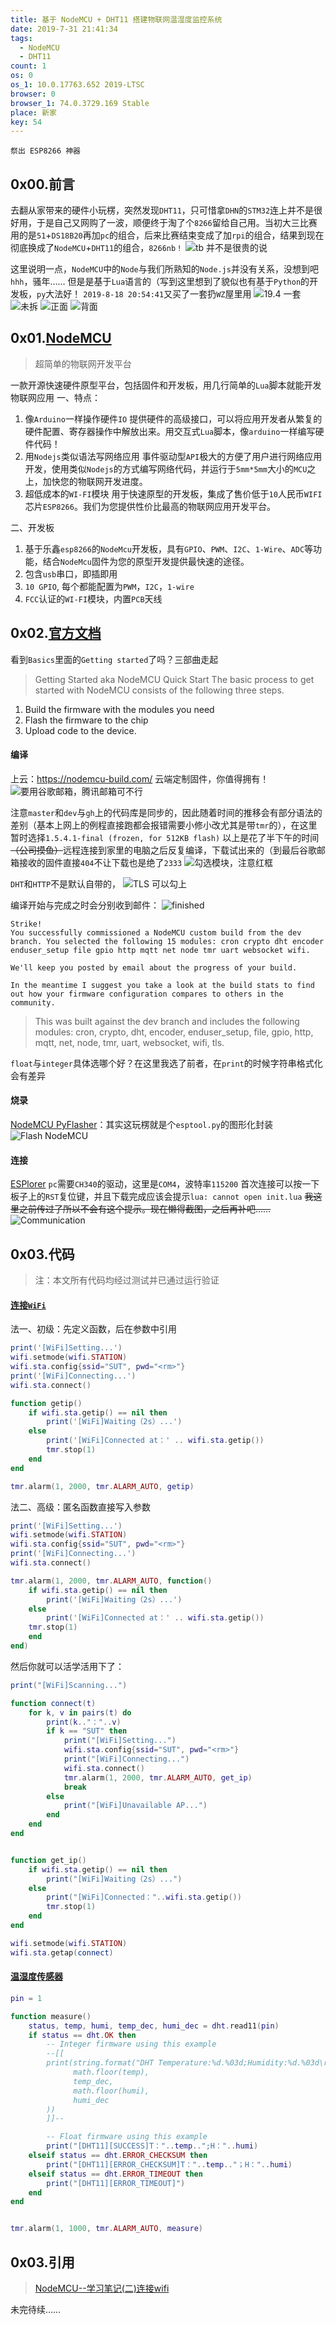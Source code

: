 ```yaml
---
title: 基于 NodeMCU + DHT11 搭建物联网温湿度监控系统
date: 2019-7-31 21:41:34
tags:
  - NodeMCU
  - DHT11
count: 1
os: 0
os_1: 10.0.17763.652 2019-LTSC
browser: 0
browser_1: 74.0.3729.169 Stable
place: 新家
key: 54
---
```

    祭出 ESP8266 神器
<!-- more -->
## 0x00.前言
去翻从家带来的硬件小玩楞，突然发现`DHT11`，只可惜拿`DHN`的`STM32`连上并不是很好用，于是自己又网购了一波，顺便终于淘了个`8266`留给自己用。当初大三比赛用的是`51`+`DS18B20`再加`pc`的组合，后来比赛结束变成了加`rpi`的组合，结果到现在彻底换成了`NodeMCU`+`DHT11`的组合，`8266nb！`
![tb 并不是很贵的说](https://i1.yuangezhizao.cn/Win-10/20190731215649.jpg!webp)

这里说明一点，`NodeMCU`中的`Node`与我们所熟知的`Node.js`并没有关系，没想到吧`hhh`，骚年……
但是是基于`Lua`语言的（写到这里想到了貌似也有基于`Python`的开发板，`py`大法好！
`2019-8-18 20:54:41`又买了一套扔`WZ`屋里用
![19.4 一套](https://i1.yuangezhizao.cn/Win-10/20190818205558.jpg!webp)
![未拆](https://i1.yuangezhizao.cn/Lenovo-Z5/IMG_20190818_205754.jpg!webp)
![正面](https://i1.yuangezhizao.cn/Lenovo-Z5/IMG_20190818_205826.jpg!webp)
![背面](https://i1.yuangezhizao.cn/Lenovo-Z5/IMG_20190818_205905.jpg!webp)

## 0x01.[NodeMCU](http://www.nodemcu.com/index_cn.html)
> 超简单的物联网开发平台

一款开源快速硬件原型平台，包括固件和开发板，用几行简单的`Lua`脚本就能开发物联网应用
一、特点：
1. 像`Arduino`一样操作硬件`IO`
提供硬件的高级接口，可以将应用开发者从繁复的硬件配置、寄存器操作中解放出来。用交互式`Lua`脚本，像`arduino`一样编写硬件代码！
2. 用`Nodejs`类似语法写网络应用
事件驱动型`API`极大的方便了用户进行网络应用开发，使用类似`Nodejs`的方式编写网络代码，并运行于`5mm*5mm`大小的`MCU`之上，加快您的物联网开发进度。
3. 超低成本的`WI-FI`模块
用于快速原型的开发板，集成了售价低于`10`人民币`WIFI`芯片`ESP8266`。我们为您提供性价比最高的物联网应用开发平台。

二、开发板
1. 基于乐鑫`esp8266`的`NodeMcu`开发板，具有`GPIO`、`PWM`、`I2C`、`1-Wire`、`ADC`等功能，结合`NodeMcu`固件为您的原型开发提供最快速的途径。
2. 包含`usb`串口，即插即用
3. `10 GPIO`, 每个都能配置为`PWM`，`I2C`，`1-wire`
4. `FCC`认证的`WI-FI`模块，内置`PCB`天线

## 0x02.[官方文档](https://nodemcu.readthedocs.io/en/master/)
看到`Basics`里面的`Getting started`了吗？三部曲走起
> Getting Started aka NodeMCU Quick Start
The basic process to get started with NodeMCU consists of the following three steps.
1. Build the firmware with the modules you need
2. Flash the firmware to the chip
3. Upload code to the device.

#### 编译
上云：https://nodemcu-build.com/
云端定制固件，你值得拥有！
![要用谷歌邮箱，腾讯邮箱可不行](https://i1.yuangezhizao.cn/Win-10/20190818212200.jpg!webp)

注意`master`和`dev`与`gh`上的代码库是同步的，因此随着时间的推移会有部分语法的差别（基本上网上的例程直接跑都会报错需要小修小改尤其是带`tmr`的），在这里暂时选择`1.5.4.1-final (frozen, for 512KB flash)`
以上是花了半下午的时间~~（公司摸鱼）~~远程连接到家里的电脑之后反复编译，下载试出来的（到最后谷歌邮箱接收的固件直接`404`不让下载也是绝了`2333`
![勾选模块，注意红框](https://i1.yuangezhizao.cn/Win-10/20190818212437.jpg!webp)

`DHT`和`HTTP`不是默认自带的，
![TLS 可以勾上](https://i1.yuangezhizao.cn/Win-10/20190818212620.jpg!webp)

编译开始与完成之时会分别收到邮件：
![finished](https://i1.yuangezhizao.cn/Win-10/20190813200048.jpg!webp)

```
Strike!
You successfully commissioned a NodeMCU custom build from the dev branch. You selected the following 15 modules: cron crypto dht encoder enduser_setup file gpio http mqtt net node tmr uart websocket wifi.

We'll keep you posted by email about the progress of your build.

In the meantime I suggest you take a look at the build stats to find out how your firmware configuration compares to others in the community.
```
> This was built against the dev branch and includes the following modules: cron, crypto, dht, encoder, enduser_setup, file, gpio, http, mqtt, net, node, tmr, uart, websocket, wifi, tls.

`float`与`integer`具体选哪个好？在这里我选了前者，在`print`的时候字符串格式化会有差异

#### 烧录
[NodeMCU PyFlasher](https://github.com/marcelstoer/nodemcu-pyflasher)：其实这玩楞就是个`esptool.py`的图形化封装
![Flash NodeMCU](https://i1.yuangezhizao.cn/Win-10/20190813200545.jpg!webp)

#### 连接
[ESPlorer](https://github.com/4refr0nt/ESPlorer)
`pc`需要`CH340`的驱动，这里是`COM4`，波特率`115200`
首次连接可以按一下板子上的`RST`复位键，并且下载完成应该会提示`lua: cannot open init.lua`
~~我这里之前传过了所以不会有这个提示。现在懒得截图，之后再补吧……~~
![Communication](https://i1.yuangezhizao.cn/Win-10/20190813200956.jpg!webp)

## 0x03.代码
> 注：本文所有代码均经过测试并已通过运行验证
#### [连接`WiFi`](https://nodemcu.readthedocs.io/en/master/modules/wifi/)
法一、初级：先定义函数，后在参数中引用
``` lua
print('[WiFi]Setting...')
wifi.setmode(wifi.STATION)
wifi.sta.config{ssid="SUT", pwd="<rm>"}
print('[WiFi]Connecting...')
wifi.sta.connect()

function getip()
    if wifi.sta.getip() == nil then
        print('[WiFi]Waiting（2s）...')
    else
        print('[WiFi]Connected at：' .. wifi.sta.getip())
        tmr.stop(1)
    end
end

tmr.alarm(1, 2000, tmr.ALARM_AUTO, getip)
```
法二、高级：匿名函数直接写入参数
``` lua
print('[WiFi]Setting...')
wifi.setmode(wifi.STATION)
wifi.sta.config{ssid="SUT", pwd="<rm>"}
print('[WiFi]Connecting...')
wifi.sta.connect()

tmr.alarm(1, 2000, tmr.ALARM_AUTO, function()
    if wifi.sta.getip() == nil then
        print('[WiFi]Waiting（2s）...')
    else
        print('[WiFi]Connected at：' .. wifi.sta.getip())
    tmr.stop(1)
    end
end)
```
然后你就可以活学活用下了：
``` lua
print("[WiFi]Scanning...")

function connect(t)
    for k, v in pairs(t) do
        print(k.."："..v)
        if k == "SUT" then
            print("[WiFi]Setting...")
            wifi.sta.config{ssid="SUT", pwd="<rm>"}
            print("[WiFi]Connecting...")
            wifi.sta.connect()
            tmr.alarm(1, 2000, tmr.ALARM_AUTO, get_ip)
            break
        else
            print("[WiFi]Unavailable AP...")
        end
    end
end


function get_ip()
    if wifi.sta.getip() == nil then
        print("[WiFi]Waiting（2s）...")
    else
        print("[WiFi]Connected："..wifi.sta.getip())
        tmr.stop(1)
    end
end

wifi.setmode(wifi.STATION)
wifi.sta.getap(connect)
```
#### [温湿度传感器](https://nodemcu.readthedocs.io/en/master/modules/dht/)
``` lua
pin = 1

function measure()
    status, temp, humi, temp_dec, humi_dec = dht.read11(pin)
    if status == dht.OK then
        -- Integer firmware using this example
        --[[
        print(string.format("DHT Temperature:%d.%03d;Humidity:%d.%03d\r\n",
              math.floor(temp),
              temp_dec,
              math.floor(humi),
              humi_dec
        ))
        ]]--

        -- Float firmware using this example
        print("[DHT11][SUCCESS]T："..temp..";H："..humi)
    elseif status == dht.ERROR_CHECKSUM then
        print("[DHT11][ERROR_CHECKSUM]T："..temp.."；H："..humi)
    elseif status == dht.ERROR_TIMEOUT then
        print("[DHT11][ERROR_TIMEOUT]")
    end
end


tmr.alarm(1, 1000, tmr.ALARM_AUTO, measure)
```

## 0x03.引用
> [NodeMCU--学习笔记(二)连接wifi](https://web.archive.org/web/20190905061225/https://blog.csdn.net/qq_28877125/article/details/78680743)

未完待续……